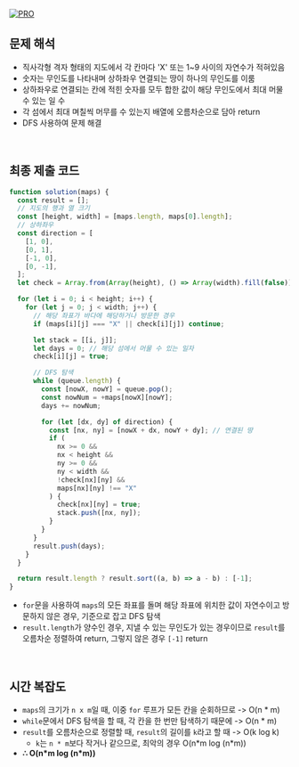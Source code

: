 [![PRO]][Link]

## 문제 해석

- 직사각형 격자 형태의 지도에서 각 칸마다 'X' 또는 1~9 사이의 자연수가 적혀있음
- 숫자는 무인도를 나타내며 상하좌우 연결되는 땅이 하나의 무인도를 이룸
- 상하좌우로 연결되는 칸에 적힌 숫자를 모두 합한 값이 해당 무인도에서 최대 머물 수 있는 일 수
- 각 섬에서 최대 며칠씩 머무를 수 있는지 배열에 오름차순으로 담아 return
- DFS 사용하여 문제 해결

<br>

## 최종 제출 코드

```javascript
function solution(maps) {
  const result = [];
  // 지도의 행과 열 크기
  const [height, width] = [maps.length, maps[0].length];
  // 상하좌우
  const direction = [
    [1, 0],
    [0, 1],
    [-1, 0],
    [0, -1],
  ];
  let check = Array.from(Array(height), () => Array(width).fill(false)); // 방문 여부

  for (let i = 0; i < height; i++) {
    for (let j = 0; j < width; j++) {
      // 해당 좌표가 바다에 해당하거나 방문한 경우
      if (maps[i][j] === "X" || check[i][j]) continue;

      let stack = [[i, j]];
      let days = 0; // 해당 섬에서 머물 수 있는 일자
      check[i][j] = true;

      // DFS 탐색
      while (queue.length) {
        const [nowX, nowY] = queue.pop();
        const nowNum = +maps[nowX][nowY];
        days += nowNum;

        for (let [dx, dy] of direction) {
          const [nx, ny] = [nowX + dx, nowY + dy]; // 연결된 땅
          if (
            nx >= 0 &&
            nx < height &&
            ny >= 0 &&
            ny < width &&
            !check[nx][ny] &&
            maps[nx][ny] !== "X"
          ) {
            check[nx][ny] = true;
            stack.push([nx, ny]);
          }
        }
      }
      result.push(days);
    }
  }

  return result.length ? result.sort((a, b) => a - b) : [-1];
}
```

- `for`문을 사용하여 `maps`의 모든 좌표를 돌며 해당 좌표에 위치한 값이 자연수이고 방문하지 않은 경우, 기준으로 잡고 DFS 탐색
- `result.length`가 양수인 경우, 지낼 수 있는 무인도가 있는 경우이므로 `result`를 오름차순 정렬하여 return, 그렇지 않은 경우 `[-1]` return

<br>

## 시간 복잡도

- `maps`의 크기가 `n x m`일 때, 이중 `for` 루프가 모든 칸을 순회하므로 -> O(n \* m)
- `while`문에서 DFS 탐색을 할 때, 각 칸을 한 번만 탐색하기 때문에 -> O(n \* m)
- `result`를 오름차순으로 정렬할 때, `result`의 길이를 `k`라고 할 때 -> O(k log k)
  - `k`는 `n * m`보다 작거나 같으므로, 최악의 경우 O(n\*m log (n\*m))
- **∴ O(n\*m log (n\*m))**

<!---------------------------------------------------------------------------->

[PRO]: https://github.com/GoSSaChin/algorithm-js/assets/107768516/67c43b52-bc3f-4571-a249-5519021afbb0
[Link]: https://school.programmers.co.kr/learn/courses/30/lessons/154540
